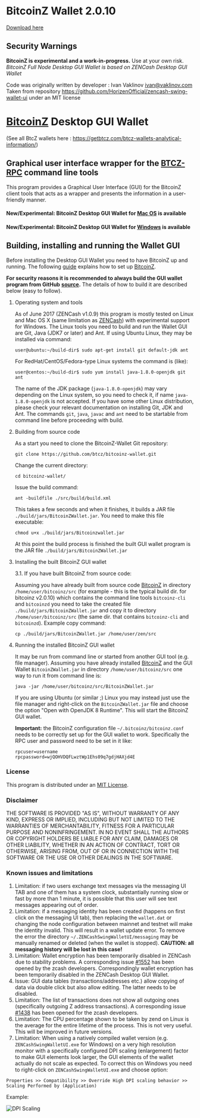 # BitcoinZ Wallet 2.0.10

[Download here](https://github.com/btcz/bitcoinz-wallet/releases)


Security Warnings
-----------------

**BitcoinZ is experimental and a work-in-progress.** Use at your own risk.   
*BitcoinZ Full Node Desktop GUI Wallet is based on ZENCash Desktop GUI Wallet*    

Code was originally written by developer : Ivan Vaklinov <ivan@vaklinov.com>
Taken from repository https://github.com/HorizenOfficial/zencash-swing-wallet-ui under an MIT license


# [BitcoinZ](https://getbtcz.com/) Desktop GUI Wallet

(See all BtcZ wallets here : https://getbtcz.com/btcz-wallets-analytical-information/)

## Graphical user interface wrapper for the [BTCZ-RPC](https://bitcoinz-dev-tools.github.io/BTCZ-RPC-DOC/) command line tools

This program provides a Graphical User Interface (GUI) for the BitcoinZ client tools that acts as a wrapper and
presents the information in a user-friendly manner.

#### New/Experimental: BitcoinZ Desktop GUI Wallet for [Mac OS](https://github.com/btcz/bitcoinz-wallet/blob/master/docs/Release_0.73.4.md) is available

#### New/Experimental: BitcoinZ Desktop GUI Wallet for [Windows](https://github.com/btcz/bitcoinz-wallet/blob/master/docs/Release_0.73.1.md) is available


## Building, installing and running the Wallet GUI

Before installing the Desktop GUI Wallet you need to have BitcoinZ up and running. The following
[guide](https://github.com/btcz/bitcoinz/wiki/Quick-guide-for-beginners)
explains how to set up [BitcoinZ](https://github.com/btcz/bitcoinz).

**For security reasons it is recommended to always build the GUI wallet program from GitHub**
**[source](https://github.com/btcz/bitcoinz-wallet/archive/master.zip).**
The details of how to build it are described below (easy to follow).


1. Operating system and tools

   As of June 2017 (ZENCash v1.0.9) this program is mostly tested on Linux and Mac OS X
   (same limitation as [ZENCash](https://zensystem.io/)) with experimental support for Windows.
   The Linux tools you need to build and run the Wallet GUI are Git, Java (JDK7 or later) and
   Ant. If using Ubuntu Linux, they may be installed via command:
   ```
   user@ubuntu:~/build-dir$ sudo apt-get install git default-jdk ant
   ```
   For RedHat/CentOS/Fedora-type Linux systems the command is (like):
   ```
   user@centos:~/build-dir$ sudo yum install java-1.8.0-openjdk git ant
   ```
   The name of the JDK package (`java-1.8.0-openjdk`) may vary depending on the Linux system, so you need to
   check it, if name `java-1.8.0-openjdk` is not accepted.
   If you have some other Linux distribution, please check your relevant documentation on installing Git,
   JDK and Ant. The commands `git`, `java`, `javac` and `ant` need to be startable from command line
   before proceeding with build.

2. Building from source code

   As a start you need to clone the BitcoinZ-Wallet Git repository:
   ```
   git clone https://github.com/btcz/bitcoinz-wallet.git
   ```
   Change the current directory:
   ```
   cd bitcoinz-wallet/
   ```
   Issue the build command:
   ```
   ant -buildfile ./src/build/build.xml
   ```
   This takes a few seconds and when it finishes, it builds a JAR file `./build/jars/BitcoinZWallet.jar`.
   You need to make this file executable:
   ```
   chmod u+x ./build/jars/Bitcoinzwallet.jar
   ```
   At this point the build process is finished the built GUI wallet program is the JAR
   file `./build/jars/BitcoinZWallet.jar`

3. Installing the built BitcoinZ GUI wallet

   3.1. If you have built BitcoinZ from source code:

     Assuming you have already built from source code [BitcoinZ](https://github.com/btcz/bitcoinz) in directory `/home/user/bitcoinz/src` (for example - this is the typical build dir. for bitcoinz v2.0.10) which contains the command line tools `bitcoinz-cli` and `bitcoinzd` you need to take the created file `./build/jars/BitcoinZWallet.jar` and copy it to directory `/home/user/bitcoinz/src` (the same dir. that contains `bitcoinz-cli` and `bitcoinzd`). Example copy command:
      ```
      cp ./build/jars/BitcoinZWallet.jar /home/user/zen/src    
      ```

4. Running the installed BitcoinZ GUI wallet

   It may be run from command line or started from another GUI tool (e.g. file manager).
   Assuming you have already installed [BitcoinZ](https://github.com/btcz/bitcoinz) and the GUI Wallet `BitcoinZWallet.jar` in
   directory `/home/user/bitcoinz/src` one way to run it from command line is:
   ```
   java -jar /home/user/bitcoinz/src/BitcoinZWallet.jar
   ```
   If you are using Ubuntu (or similar ;) Linux you may instead just use the file manager and
   right-click on the `BitcoinZWallet.jar` file and choose the option "Open with OpenJDK 8 Runtime".
   This will start the BitcoinZ GUI wallet.

   **Important:** the BitcoinZ configuration file `~/.bitcoinz/bitcoinz.conf` needs to be correctly set up for the GUI
   wallet to work. Specifically the RPC user and password need to be set in it like:
   ```
   rpcuser=username
   rpcpassword=wjQOHVDQFLwztWp1Ehs09q7gdjHAXjd4E

   ```


### License
This program is distributed under an [MIT License](https://github.com/ZencashOfficial/zencash-swing-wallet-ui/raw/master/LICENSE).

### Disclaimer

THE SOFTWARE IS PROVIDED "AS IS", WITHOUT WARRANTY OF ANY KIND, EXPRESS OR
IMPLIED, INCLUDING BUT NOT LIMITED TO THE WARRANTIES OF MERCHANTABILITY,
FITNESS FOR A PARTICULAR PURPOSE AND NONINFRINGEMENT. IN NO EVENT SHALL THE
AUTHORS OR COPYRIGHT HOLDERS BE LIABLE FOR ANY CLAIM, DAMAGES OR OTHER
LIABILITY, WHETHER IN AN ACTION OF CONTRACT, TORT OR OTHERWISE, ARISING FROM,
OUT OF OR IN CONNECTION WITH THE SOFTWARE OR THE USE OR OTHER DEALINGS IN THE
SOFTWARE.

### Known issues and limitations

1. Limitation: if two users exchange text messages via the messaging UI TAB and one of them has a system clock, substantially running slow or fast by more than 1 minute, it is possible that this user will see text messages appearing out of order.
1. Limitation: if a messaging identity has been created (happens on first click on the messaging UI tab), then replacing the `wallet.dat` or changing the node configuration between mainnet and testnet will make the identity invalid. This will result in a wallet update error. To remove the error the directory `~/.ZENCashSwingWalletUI/messaging` may be manually renamed or deleted (when the wallet is stopped). **CAUTION: all messaging history will be lost in this case!**
1. Limitation: Wallet encryption has been temporarily disabled in ZENCash due to stability problems. A corresponding issue
[#1552](https://github.com/zcash/zcash/issues/1552) has been opened by the zcash developers. Correspondingly
wallet encryption has been temporarily disabled in the ZENCash Desktop GUI Wallet.
1. Issue: GUI data tables (transactions/addresses etc.) allow copying of data via double click but also allow editing.
The latter needs to be disabled.
1. Limitation: The list of transactions does not show all outgoing ones (specifically outgoing Z address
transactions). A corresponding issue [#1438](https://github.com/zcash/zcash/issues/1438) has been opened
for the zcash developers.
1. Limitation: The CPU percentage shown to be taken by zend on Linux is the average for the entire lifetime
of the process. This is not very useful. This will be improved in future versions.
1. Limitation: When using a natively compiled wallet version (e.g. `ZENCashSwingWalletUI.exe` for Windows) on a
very high resolution monitor with a specifically configured DPI scaling (enlargement) factor to make GUI
elements look larger, the GUI elements of the wallet actually do not scale as expected. To correct this on
Windows you need to right-click on `ZENCashSwingWalletUI.exe` and choose option:
```
Properties >> Compatibility >> Override High DPI scaling behavior >> Scaling Performed by (Application)
```
Example:

![DPI Scaling](https://github.com/ZencashOfficial/zencash-swing-wallet-ui/raw/master/docs/EXEScalingSettings.png "DPI Scaling")
